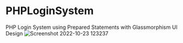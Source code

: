 # PHPLoginSystem
PHP Login System using Prepared Statements with Glassmorphism UI Design
![Screenshot 2022-10-23 123237](https://user-images.githubusercontent.com/98440814/197392562-107d44be-7617-48dd-a606-f4a302eb3797.png)
